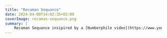 ```yaml
---
title: "Recaman Sequance"
date: 2024-04-08T14:02:35+03:00
coverImage: recaman-sequance.png
summary: |
    Recaman Sequance insipired by a [Numberphile video](https://www.youtube.com/watch?v=FGC5TdIiT9U) by Brady Haran, featuring Alex Bellos.
---
```


<style>
    canvas {
        display: block;
    }

    #sketch-holder {
        display: flex;
        flex-direction: row;
        justify-content: center;
    }
</style>


<div class="my-5 pb-5" id="sketch-holder" style="position: relative;">
    <script src="./sketch.js"></script>
</div>